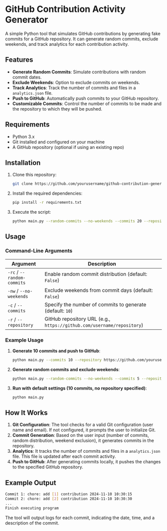 # GitHub Contribution Activity Generator

A simple Python tool that simulates GitHub contributions by generating fake commits for a GitHub repository. It can generate random commits, exclude weekends, and track analytics for each contribution activity.

## Features

- **Generate Random Commits**: Simulate contributions with random commit dates.
- **Exclude Weekends**: Option to exclude commits on weekends.
- **Track Analytics**: Track the number of commits and files in a `analytics.json` file.
- **Push to GitHub**: Automatically push commits to your GitHub repository.
- **Customizable Commits**: Control the number of commits to be made and the repository to which they will be pushed.

## Requirements

- Python 3.x
- Git installed and configured on your machine
- A GitHub repository (optional if using an existing repo)

## Installation

1. Clone this repository:

   ```bash
   git clone https://github.com/yourusername/github-contribution-generator.git
   ```

2. Install the required dependencies:

   ```bash
   pip install -r requirements.txt
   ```

3. Execute the script:

   ```bash
   python main.py --random-commits --no-weekends --commits 20 --repository https://github.com/username/repo

   ```

## Usage

### Command-Line Arguments

| Argument                   | Description                                                            |
| -------------------------- | ---------------------------------------------------------------------- |
| `-rc` / `--random-commits` | Enable random commit distribution (default: `False`)                   |
| `-nw` / `--no-weekends`    | Exclude weekends from commit days (default: `False`)                   |
| `-c` / `--commits`         | Specify the number of commits to generate (default: `10`)              |
| `-r` / `--repository`      | GitHub repository URL (e.g., `https://github.com/username/repository`) |

### Example Usage

1. **Generate 10 commits and push to GitHub**:

   ```bash
   python main.py --commits 10 --repository https://github.com/yourusername/yourrepository
   ```

2. **Generate random commits and exclude weekends**:

   ```bash
   python main.py --random-commits --no-weekends --commits 5 --repository https://github.com/yourusername/yourrepository
   ```

3. **Run with default settings (10 commits, no repository specified)**:
   ```bash
   python main.py
   ```

## How It Works

1. **Git Configuration**: The tool checks for a valid Git configuration (user name and email). If not configured, it prompts the user to initialize Git.
2. **Commit Generation**: Based on the user input (number of commits, random distribution, weekend exclusion), it generates commits in the repository.
3. **Analytics**: It tracks the number of commits and files in a `analytics.json` file. This file is updated after each commit activity.
4. **Push to GitHub**: After generating commits locally, it pushes the changes to the specified GitHub repository.

## Example Output

```bash
Commit 1: chore: add [1] contribution 2024-11-10 10:30:15
Commit 2: chore: add [2] contribution 2024-11-10 10:30:30
...
Finish executing program
```

The tool will output logs for each commit, indicating the date, time, and a description of the commit.
